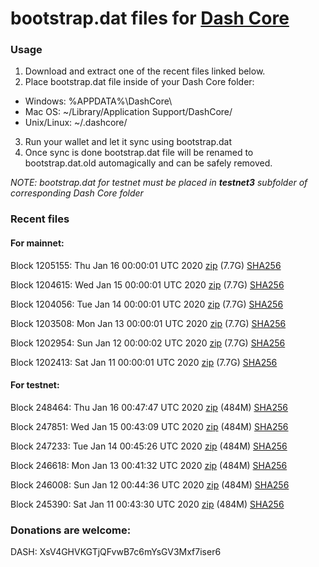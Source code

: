 # bootstrap.dat files for [Dash Core](https://github.com/dashpay/dash)

### Usage

1. Download and extract one of the recent files linked below.
2. Place bootstrap.dat file inside of your Dash Core folder:
 - Windows: %APPDATA%\DashCore\
 - Mac OS: ~/Library/Application Support/DashCore/
 - Unix/Linux: ~/.dashcore/
3. Run your wallet and let it sync using bootstrap.dat
4. Once sync is done bootstrap.dat file will be renamed to bootstrap.dat.old automagically and can be safely removed.

_NOTE: bootstrap.dat for testnet must be placed in **testnet3** subfolder of corresponding Dash Core folder_

### Recent files

#### For mainnet:

Block 1205155: Thu Jan 16 00:00:01 UTC 2020 [zip](https://dash-bootstrap.ams3.digitaloceanspaces.com/mainnet/2020-01-16/bootstrap.dat.zip) (7.7G) [SHA256](https://dash-bootstrap.ams3.digitaloceanspaces.com/mainnet/2020-01-16/sha256.txt)

Block 1204615: Wed Jan 15 00:00:01 UTC 2020 [zip](https://dash-bootstrap.ams3.digitaloceanspaces.com/mainnet/2020-01-15/bootstrap.dat.zip) (7.7G) [SHA256](https://dash-bootstrap.ams3.digitaloceanspaces.com/mainnet/2020-01-15/sha256.txt)

Block 1204056: Tue Jan 14 00:00:01 UTC 2020 [zip](https://dash-bootstrap.ams3.digitaloceanspaces.com/mainnet/2020-01-14/bootstrap.dat.zip) (7.7G) [SHA256](https://dash-bootstrap.ams3.digitaloceanspaces.com/mainnet/2020-01-14/sha256.txt)

Block 1203508: Mon Jan 13 00:00:01 UTC 2020 [zip](https://dash-bootstrap.ams3.digitaloceanspaces.com/mainnet/2020-01-13/bootstrap.dat.zip) (7.7G) [SHA256](https://dash-bootstrap.ams3.digitaloceanspaces.com/mainnet/2020-01-13/sha256.txt)

Block 1202954: Sun Jan 12 00:00:02 UTC 2020 [zip](https://dash-bootstrap.ams3.digitaloceanspaces.com/mainnet/2020-01-12/bootstrap.dat.zip) (7.7G) [SHA256](https://dash-bootstrap.ams3.digitaloceanspaces.com/mainnet/2020-01-12/sha256.txt)

Block 1202413: Sat Jan 11 00:00:01 UTC 2020 [zip](https://dash-bootstrap.ams3.digitaloceanspaces.com/mainnet/2020-01-11/bootstrap.dat.zip) (7.7G) [SHA256](https://dash-bootstrap.ams3.digitaloceanspaces.com/mainnet/2020-01-11/sha256.txt)


#### For testnet:

Block 248464: Thu Jan 16 00:47:47 UTC 2020 [zip](https://dash-bootstrap.ams3.digitaloceanspaces.com/testnet/2020-01-16/bootstrap.dat.zip) (484M) [SHA256](https://dash-bootstrap.ams3.digitaloceanspaces.com/testnet/2020-01-16/sha256.txt)

Block 247851: Wed Jan 15 00:43:09 UTC 2020 [zip](https://dash-bootstrap.ams3.digitaloceanspaces.com/testnet/2020-01-15/bootstrap.dat.zip) (484M) [SHA256](https://dash-bootstrap.ams3.digitaloceanspaces.com/testnet/2020-01-15/sha256.txt)

Block 247233: Tue Jan 14 00:45:26 UTC 2020 [zip](https://dash-bootstrap.ams3.digitaloceanspaces.com/testnet/2020-01-14/bootstrap.dat.zip) (484M) [SHA256](https://dash-bootstrap.ams3.digitaloceanspaces.com/testnet/2020-01-14/sha256.txt)

Block 246618: Mon Jan 13 00:41:32 UTC 2020 [zip](https://dash-bootstrap.ams3.digitaloceanspaces.com/testnet/2020-01-13/bootstrap.dat.zip) (484M) [SHA256](https://dash-bootstrap.ams3.digitaloceanspaces.com/testnet/2020-01-13/sha256.txt)

Block 246008: Sun Jan 12 00:44:36 UTC 2020 [zip](https://dash-bootstrap.ams3.digitaloceanspaces.com/testnet/2020-01-12/bootstrap.dat.zip) (484M) [SHA256](https://dash-bootstrap.ams3.digitaloceanspaces.com/testnet/2020-01-12/sha256.txt)

Block 245390: Sat Jan 11 00:43:30 UTC 2020 [zip](https://dash-bootstrap.ams3.digitaloceanspaces.com/testnet/2020-01-11/bootstrap.dat.zip) (484M) [SHA256](https://dash-bootstrap.ams3.digitaloceanspaces.com/testnet/2020-01-11/sha256.txt)


### Donations are welcome:

DASH: XsV4GHVKGTjQFvwB7c6mYsGV3Mxf7iser6

